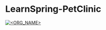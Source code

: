 # LearnSpring-PetClinic
[![<ORG_NAME>](https://circleci.com/gh/MartynasVq/LearnSpring-PetClinic.svg?style=svg)](https://github.com/MartynasVq/LearnSpring-PetClinic)
